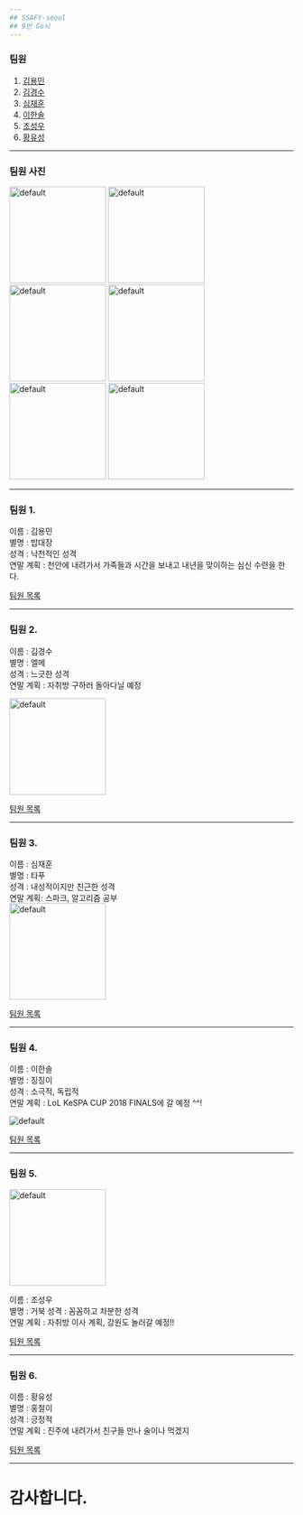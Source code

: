 ```yaml
---
## SSAFY-seoul 
## 9반 Go뇌
---
```

### 팀원
1. [김용민](https://gitpitch.com/joswoo/public#/3)
2. [김경수](https://gitpitch.com/joswoo/public#/4)
3. [심재훈](https://gitpitch.com/joswoo/public#/5)
4. [이한솔](https://gitpitch.com/joswoo/public#/6)
5. [조성우](https://gitpitch.com/joswoo/public#/7)
6. [황유성](https://gitpitch.com/joswoo/public#/8)
---
### 팀원 사진

<img width="171" alt="default" src="https://user-images.githubusercontent.com/29402714/50469199-bd0b1f80-09ee-11e9-9b50-f256b6bd320f.jpg">
<img width="171" alt="default" src="https://user-images.githubusercontent.com/29402714/50469184-b11f5d80-09ee-11e9-9f31-4c25796aa0b5.jpeg">
<img width="171" alt="default" src="https://user-images.githubusercontent.com/29402714/50469214-c7c5b480-09ee-11e9-8a69-c990d56e1bb3.jpeg">


<img width="171" alt="default" src="https://user-images.githubusercontent.com/29402714/50469224-cf855900-09ee-11e9-88ae-e2a3f3d40dde.jpeg">
<img width="171" alt="default" src="https://user-images.githubusercontent.com/29402714/50469294-15422180-09ef-11e9-81a3-df108043875e.jpg">
<img width="171" alt="default" src="https://user-images.githubusercontent.com/29402714/50469301-1e32f300-09ef-11e9-8a4f-3466263b5471.jpg">


---

### 팀원 1.

이름 : 김용민  
별명 : 밥대장  
성격 : 낙천적인 성격  
연말 계획 : 천안에 내려가서 가족들과 시간을 보내고 내년을 맞이하는 심신 수련을 한다.  

[팀원 목록](https://gitpitch.com/joswoo/public#/1)

---

### 팀원 2.

이름 : 김경수  
별명 : 엘메  
성격 : 느긋한 성격  
연말 계획 : 자취방 구하러 돌아다닐 예정  
<div>
<img width="171" alt="default" src="https://user-images.githubusercontent.com/29402714/50469184-b11f5d80-09ee-11e9-9f31-4c25796aa0b5.jpeg">
</div>

[팀원 목록](https://gitpitch.com/joswoo/public#/1)
  
---

### 팀원 3.

이름 : 심재훈  
별명 : 타푸  
성격 : 내성적이지만 친근한 성격  
연말 계획: 스파크, 알고리즘 공부  
<img width="171" alt="default" src="https://raw.githubusercontent.com/JaehunSim/JaehunSim.github.io/master/assets/images/tier.PNG" align="center">

[팀원 목록](https://gitpitch.com/joswoo/public#/1)

---

### 팀원 4.

이름 : 이한솔  
별명 : 징징이  
성격 : 소극적, 독립적  
연말 계획 : LoL KeSPA CUP 2018 FINALS에 갈 예정 ^^!
<div>
<img src="https://user-images.githubusercontent.com/27047621/50469271-00fe2480-09ef-11e9-9a4e-6664d52ea2e0.PNG" alt="default" style="max-width:100%" align="center";>
</div>

[팀원 목록](https://gitpitch.com/joswoo/public#/1)

---

### 팀원 5.

<div>
<img width="171" alt="default" src="https://user-images.githubusercontent.com/29402714/50469294-15422180-09ef-11e9-81a3-df108043875e.jpg">
</div>  

이름 : 조성우  
별명 : 거북
성격 : 꼼꼼하고 차분한 성격  
연말 계획 : 자취방 이사 계획, 강원도 놀러갈 예정!!  

[팀원 목록](https://gitpitch.com/joswoo/public#/1)

---

### 팀원 6.

이름 : 황유성  
별명 : 홍철이  
성격 : 긍정적  
연말 계획 : 진주에 내려가서 친구들 만나 술이나 먹겠지  

[팀원 목록](https://gitpitch.com/joswoo/public#/1)

---

# 감사합니다.
